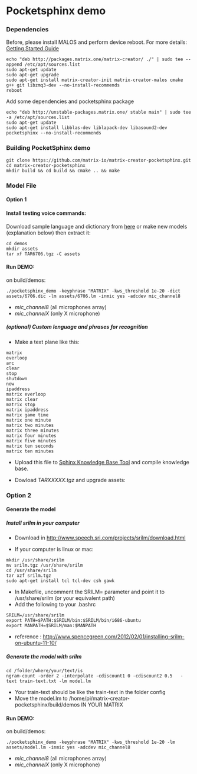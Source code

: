 # Pocketsphinx demo

### Dependencies 

Before, please install MALOS and perform device reboot. For more details: [Getting Started Guide](https://github.com/matrix-io/matrix-creator-quickstart/wiki/2.-Getting-Started)
```
echo "deb http://packages.matrix.one/matrix-creator/ ./" | sudo tee --append /etc/apt/sources.list
sudo apt-get update
sudo apt-get upgrade
sudo apt-get install matrix-creator-init matrix-creator-malos cmake g++ git libzmq3-dev --no-install-recommends
reboot
```
Add some dependencies and pocketsphinx package
```
echo "deb http://unstable-packages.matrix.one/ stable main" | sudo tee -a /etc/apt/sources.list
sudo apt-get update
sudo apt-get install libblas-dev liblapack-dev libasound2-dev pocketsphinx --no-install-recommends
```

### Building PocketSphinx demo
``` 
git clone https://github.com/matrix-io/matrix-creator-pocketsphinx.git
cd matrix-creator-pocketsphinx
mkdir build && cd build && cmake .. && make
```
### Model File

#### Option 1

#### Install testing voice commands:
Download sample language and dictionary from [here](https://drive.google.com/file/d/0B3lA7p7SjZu-YUJxYmIwcnh4Qlk/view?usp=sharing) or make new models (explanation below) then extract it:
```
cd demos
mkdir assets
tar xf TAR6706.tgz -C assets
```

#### Run DEMO:
on build/demos:
```
./pocketsphinx_demo -keyphrase "MATRIX" -kws_threshold 1e-20 -dict assets/6706.dic -lm assets/6706.lm -inmic yes -adcdev mic_channel8
``` 
- *mic_channel8* (all microphones array)
- *mic_channelX* (only X microphone)

##### (optional) Custom lenguage and phrases for recognition 

+ Make a text plane like this: 
``` 
matrix
everloop
arc 
clear
stop
shutdown
now
ipaddress
matrix everloop
matrix clear
matrix stop
matrix ipaddress
matrix game time
matrix one minute
matrix two minutes
matrix three minutes
matrix four minutes
matrix five minutes
matrix ten seconds
matrix ten minutes
```

+ Upload this file to [Sphinx Knowledge Base Tool](http://www.speech.cs.cmu.edu/tools/lmtool-new.html) and compile knowledge base.

+ Dowload *TARXXXXX.tgz* and upgrade assets:


### Option 2
#### Generate the model

##### Install srilm in your computer
- Download in http://www.speech.sri.com/projects/srilm/download.html

- If your computer is linux or mac:

```
mkdir /usr/share/srilm
mv srilm.tgz /usr/share/srilm
cd /usr/share/srilm
tar xzf srilm.tgz
sudo apt-get install tcl tcl-dev csh gawk
```
- In Makefile, uncomment the SRILM= parameter and point it to /usr/share/srilm (or your equivalent path)
- Add the following to your .bashrc

```
SRILM=/usr/share/srilm
export PATH=$PATH:$SRILM/bin:$SRILM/bin/i686-ubuntu
export MANPATH=$SRILM/man:$MANPATH
```
- reference : http://www.spencegreen.com/2012/02/01/installing-srilm-on-ubuntu-11-10/ 

##### Generate the model with srilm

```
cd /folder/where/your/text/is
ngram-count -order 2 -interpolate -cdiscount1 0 -cdiscount2 0.5   -text train-text.txt -lm model.lm
```
- Your train-text should be like the train-text in the folder config
- Move the model.lm to /home/pi/matrix-creator-pocketsphinx/build/demos IN YOUR MATRIX

#### Run DEMO:
on build/demos:
```
./pocketsphinx_demo -keyphrase "MATRIX" -kws_threshold 1e-20 -lm assets/model.lm -inmic yes -adcdev mic_channel8
``` 
- *mic_channel8* (all microphones array)
- *mic_channelX* (only X microphone)



